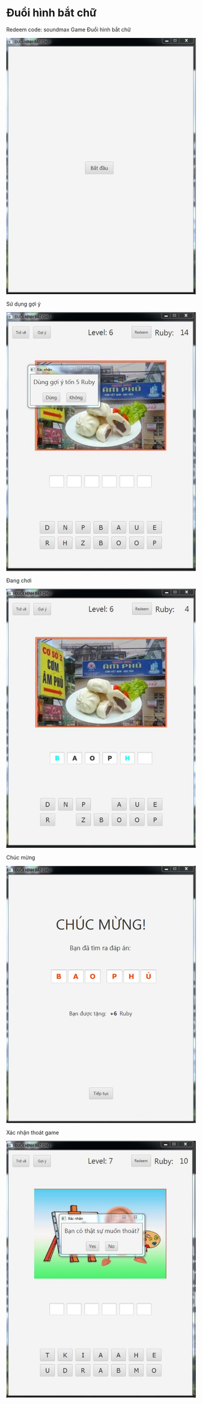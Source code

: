 # Đuổi hình bắt chữ
Redeem code: soundmax
Game Đuổi hình bắt chữ

![](screenshot/0.begin.JPG)


Sử dụng gợi ý

![](screenshot/1.using%20hint.JPG)


Đang chơi

![](screenshot/2.gameplay.JPG)


Chúc mừng

![](screenshot/3.congratulation.JPG)


Xác nhận thoát game

![](screenshot/4.confirmation.JPG)
